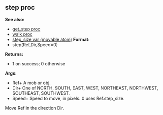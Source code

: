 ## step proc
**See also:**
+   [get_step proc](/ref/proc/get_step.md) 
+   [walk proc](/ref/proc/walk.md) 
+   [step_size var (movable atom)](/ref/atom/movable/var/step_size.md) <!-- -->
**Format:**
+   step(Ref,Dir,Speed=0)
<!-- -->
**Returns:**
+   1 on success; 0 otherwise
<!-- -->
**Args:**
+   Ref+ A mob or obj.
+   Dir+ One of NORTH, SOUTH, EAST, WEST, NORTHEAST, NORTHWEST,
    SOUTHEAST, SOUTHWEST.
+   Speed+ Speed to move, in pixels. 0 uses Ref.step_size.


Move Ref in the direction Dir.